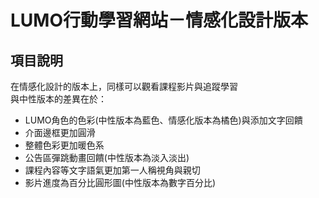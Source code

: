 # LUMO行動學習網站－情感化設計版本

## 項目說明
在情感化設計的版本上，同樣可以觀看課程影片與追蹤學習  
與中性版本的差異在於：  
- LUMO角色的色彩(中性版本為藍色、情感化版本為橘色)與添加文字回饋
- 介面邊框更加圓滑
- 整體色彩更加暖色系
- 公告區彈跳動畫回饋(中性版本為淡入淡出)
- 課程內容等文字語氣更加第一人稱視角與親切
- 影片進度為百分比圓形圖(中性版本為數字百分比)